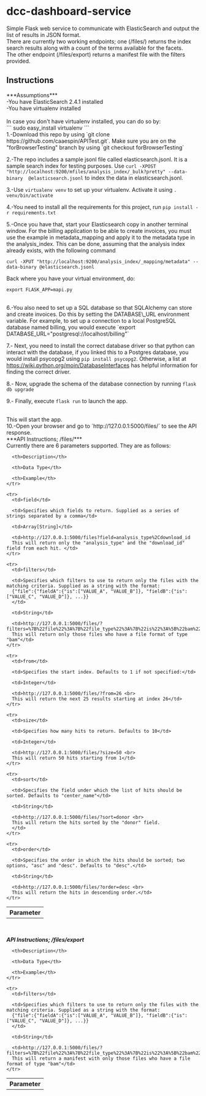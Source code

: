 # dcc-dashboard-service
Simple Flask web service to communicate with ElasticSearch and output the list of results in JSON format. <br>
There are currently two working endpoints; one (/files/) returns the index search results along with a count of the terms available for the facets. <br>
The other endpoint (/files/export) returns a manifest file with the filters provided. <br>

<h2>Instructions</h2>
***Assumptions***<br>
-You have ElasticSearch 2.4.1 installed<br>
-You have virtualenv installed<br>
<br>In case you don't have virtualenv installed, you can do so by:<br>
```
sudo easy_install virtualenv
```
<br>
1.-Download this repo by using `git clone https://github.com/caaespin/APITest.git`. Make sure you are on the "forBrowserTesting" branch by using `git checkout forBrowserTesting`

2.-The repo includes a sample jsonl file called elasticsearch.jsonl. It is a sample search index for testing purposes. Use `curl -XPOST "http://localhost:9200/mfiles/analysis_index/_bulk?pretty" --data-binary  @elasticsearch.jsonl` to index the data in elasticsearch.jsonl. 

3.-Use `virtualenv venv` to set up your virtualenv. Activate it using `. venv/bin/activate`

4.-You need to install all the requirements for this project, run `pip install -r requirements.txt`

5.-Once you have that, start your Elasticsearch copy in another terminal
window. For the billing application to be able to create invoices, you must use
the example in metadata\_mapping and apply it to the metadata type in the
analysis\_index. This can be done, assuming that the analysis index already exists, with the following command
```
curl -XPUT "http://localhost:9200/analysis_index/_mapping/metadata" --data-binary @elasticsearch.jsonl
``` 
Back where you have your virtual environment, do: 
```
export FLASK_APP=mapi.py
```
<br>
6.-You also need to set up a SQL database so that SQLAlchemy can store and create invoices. Do this by setting the DATABASE\_URL environment variable. For example, to set up a connection to a local PostgreSQL database named billing, you would execute 
`export DATABASE_URL="postgresql://localhost/billing"`

7.- Next, you need to install the correct database driver so that python can interact with the database, if you linked this to a Postgres database, you would install psycopg2 using `pip install psycopg2`.  Otherwise, a list at https://wiki.python.org/moin/DatabaseInterfaces has helpful information for finding the correct driver.

8.- Now, upgrade the schema of the database connection by running `flask db upgrade` <br>

9.- Finally, execute `flask run` to launch the app. <br>

<br>
This will start the app. <br>
10.-Open your browser and go to `http://127.0.0.1:5000/files/` to see the API response.  
<br>
***API Instructions; /files/***
<br>
Currently there are 6 parameters supported. They are as follows:

<table width="100%">
  <tbody>
    <tr>
      <th>Parameter</th>

      <th>Description</th>

      <th>Data Type</th>

      <th>Example</th>
    </tr>

    <tr>
      <td>field</td>

      <td>Specifies which fields to return. Supplied as a series of strings separated by a comma</td>

      <td>Array[String]</td>

      <td>http://127.0.0.1:5000/files?field=analysis_type%2Cdownload_id
      This will return only the "analysis_type" and the "download_id" field from each hit. </td>
    </tr>

    <tr>
      <td>filters</td>

      <td>Specifies which filters to use to return only the files with the matching criteria. Supplied as a string with the format:
      {"file":{"fieldA":{"is":["VALUE_A", "VALUE_B"]}, "fieldB":{"is":["VALUE_C", "VALUE_D"]}, ...}}
      </td>

      <td>String</td>

      <td>http://127.0.0.1:5000/files/?filters=%7B%22file%22%3A%7B%22file_type%22%3A%7B%22is%22%3A%5B%22bam%22%5D%7D%7D%7D<br>
      This will return only those files who have a file format of type "bam"</td>
    </tr>

    <tr>
      <td>from</td>

      <td>Specifies the start index. Defaults to 1 if not specified:</td>

      <td>Integer</td>

      <td>http://127.0.0.1:5000/files/?from=26 <br>
      This will return the next 25 results starting at index 26</td>
    </tr>

    <tr>
      <td>size</td>

      <td>Specifies how many hits to return. Defaults to 10</td>

      <td>Integer</td>

      <td>http://127.0.0.1:5000/files/?size=50 <br>
      This will return 50 hits starting from 1</td>
    </tr>

    <tr>
      <td>sort</td>

      <td>Specifies the field under which the list of hits should be sorted. Defaults to "center_name"</td>

      <td>String</td>

      <td>http://127.0.0.1:5000/files/?sort=donor <br>
      This will return the hits sorted by the "donor" field.
      </td>
    </tr>

    <tr>
      <td>order</td>

      <td>Specifies the order in which the hits should be sorted; two options, "asc" and "desc". Defaults to "desc".</td>

      <td>String</td>

      <td>http://127.0.0.1:5000/files/?order=desc <br>
      This will return the hits in descending order.</td>
    </tr>
  </tbody>
</table>
<br>

***API Instructions; /files/export***<br>

<table width="100%">
  <tbody>
    <tr>
      <th>Parameter</th>

      <th>Description</th>

      <th>Data Type</th>

      <th>Example</th>
    </tr>

    <tr>
      <td>filters</td>

      <td>Specifies which filters to use to return only the files with the matching criteria. Supplied as a string with the format:
      {"file":{"fieldA":{"is":["VALUE_A", "VALUE_B"]}, "fieldB":{"is":["VALUE_C", "VALUE_D"]}, ...}}
      </td>

      <td>String</td>

      <td>http://127.0.0.1:5000/files/?filters=%7B%22file%22%3A%7B%22file_type%22%3A%7B%22is%22%3A%5B%22bam%22%5D%7D%7D%7D<br>
      This will return a manifest with only those files who have a file format of type "bam"</td>
    </tr>


  </tbody>
</table>

